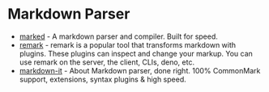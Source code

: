 # Markdown Parser

- [marked](https://github.com/markedjs/marked) - A markdown parser and compiler. Built for speed.
- [remark](https://github.com/remarkjs/remark) - remark is a popular tool that transforms markdown with plugins. These plugins can inspect and change your markup. You can use remark on the server, the client, CLIs, deno, etc.
- [markdown-it](https://github.com/markdown-it/markdown-it) - About
Markdown parser, done right. 100% CommonMark support, extensions, syntax plugins & high speed.
